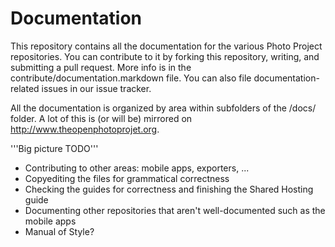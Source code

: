 Documentation
=============
This repository contains all the documentation for the various Photo Project repositories. You can contribute to it by forking this repository, writing, and submitting a pull request. More info is in the contribute/documentation.markdown file. You can also file documentation-related issues in our issue tracker.

All the documentation is organized by area within subfolders of the /docs/ folder. A lot of this is (or will be) mirrored on http://www.theopenphotoprojet.org. 

'''Big picture TODO'''
* Contributing to other areas: mobile apps, exporters, ...
* Copyediting the files for grammatical correctness
* Checking the guides for correctness and finishing the Shared Hosting guide
* Documenting other repositories that aren't well-documented such as the mobile apps
* Manual of Style?
